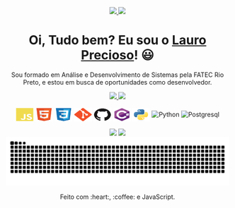 <div>
  <p align="center">
  <a href="./README.md">
    <img src="https://img.shields.io/badge/🇧🇷-Português-green?style=for-the-badge"/>
  </a>
  <a href="./en/README.md">
    <img src="https://img.shields.io/badge/🇺🇸-English-blue?style=for-the-badge"/>
  </a>
</p>

</div>
<div> 
  <h1 align="center">
    Oi, Tudo bem? Eu sou o 
    <a href="https://lauro-precioso.github.io">Lauro Precioso</a>! 😃️
  </h1>
  
  <p align="center">
    Sou formado em Análise e Desenvolvimento de Sistemas pela FATEC Rio Preto, e estou em busca de oportunidades como desenvolvedor.
  </p>
</div>

<div align="center">
  <a href="https://github.com/Lauro-Precioso">
    <img height="150em" src="https://github-readme-stats.vercel.app/api?username=Lauro-Precioso&count_private=true&include_all_commits=true&show_icons=true&theme=dracula&hide_border=false&show_owner=true"/>
    <img height="150em" src="https://github-readme-stats.vercel.app/api/top-langs/?username=Lauro-Precioso&theme=dracula&hide_border=false&&layout=compact"/>
  </a>
</div>

<div align="center" valign="top"><br>
  <img align="center" alt="Js" height="30" width="40" src="https://raw.githubusercontent.com/devicons/devicon/master/icons/javascript/javascript-plain.svg">
  <img align="center" alt="HTML" height="30" width="40" src="https://raw.githubusercontent.com/devicons/devicon/master/icons/html5/html5-original.svg">
  <img align="center" alt="CSS" height="30" width="40" src="https://raw.githubusercontent.com/devicons/devicon/master/icons/css3/css3-original.svg">
  <img align="center" alt="git" height="30" width="40" src="https://raw.githubusercontent.com/devicons/devicon/master/icons/git/git-original.svg">
  <img align="center" alt="github" height="30" width="40" src="https://raw.githubusercontent.com/devicons/devicon/master/icons/github/github-original.svg">
  <img align="center" alt="Csharp" height="30" width="40" src="https://raw.githubusercontent.com/devicons/devicon/master/icons/csharp/csharp-original.svg">
  <img align="center" alt="Python" height="30" width="40" src="https://raw.githubusercontent.com/devicons/devicon/master/icons/python/python-original.svg">
  <img align="center" alt="Python" height="30" width="40" src="https://cdn.jsdelivr.net/gh/devicons/devicon/icons/microsoftsqlserver/microsoftsqlserver-plain-wordmark.svg">
  <img align="center" alt="Postgresql" height="30" width="40" src="https://cdn.jsdelivr.net/gh/devicons/devicon/icons/postgresql/postgresql-original.svg">
</div><br>

<div align="center">
  <a href="https://www.linkedin.com/in/lauro-precioso/" target="_blank"><img src="https://img.shields.io/badge/-LinkedIn-%230077B5?style=for-the-badge&logo=linkedin&logoColor=white" target="_blank"></a> 
  <a href="mailto:lauroprecioso99@gmail.com"><img src="https://img.shields.io/badge/-Gmail-%23333?style=for-the-badge&logo=gmail&logoColor=white" target="_blank"></a>
</div>

<div align="center">

  <img src="https://raw.githubusercontent.com/Lauro-Precioso/Lauro-Precioso/output/snake.svg" alt="Snake animation" />
  
</div>

<div align="center">
  <p>Feito com :heart:, :coffee: e JavaScript.</p>
</div>

